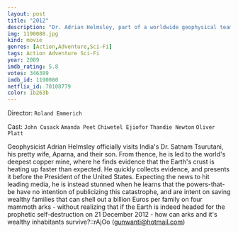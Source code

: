 ```yaml
---
layout: post
title: "2012"
description: "Dr. Adrian Helmsley, part of a worldwide geophysical team investigating the effect on the earth of radiation from unprecedented solar storms, learns that the earth's core is heating up. He warns U.S. President Thomas Wilson that the crust of the earth is becoming unstable and that without proper preparations for saving a fraction of the world's population, the entire race is doomed. Meanwhile, writer Jackson Curtis stumbles on the same information. While the world's lea.."
img: 1190080.jpg
kind: movie
genres: [Action,Adventure,Sci-Fi]
tags: Action Adventure Sci-Fi 
year: 2009
imdb_rating: 5.8
votes: 346389
imdb_id: 1190080
netflix_id: 70108779
color: 1b263b
---
```

Director: `Roland Emmerich`  

Cast: `John Cusack` `Amanda Peet` `Chiwetel Ejiofor` `Thandie Newton` `Oliver Platt` 

Geophysicist Adrian Helmsley officially visits India's Dr. Satnam Tsurutani, his pretty wife, Aparna, and their son. From thence, he is led to the world's deepest copper mine, where he finds evidence that the Earth's crust is heating up faster than expected. He quickly collects evidence, and presents it before the President of the United States. Expecting the news to hit leading media, he is instead stunned when he learns that the powers-that-be have no intention of publicizing this catastrophe, and are intent on saving wealthy families that can shell out a billion Euros per family on four mammoth arks - without realizing that if the Earth is indeed headed for the prophetic self-destruction on 21 December 2012 - how can arks and it's wealthy inhabitants survive?::rAjOo (gunwanti@hotmail.com)